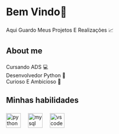 <h1 align="left">Bem Vindo👋</h1>

###

<p align="left">Aqui Guardo Meus Projetos E Realizações 📈</p>

###

<h2 align="left">About me</h2>

###

<p align="left">Cursando ADS 💻<br>Desenvolvedor Python 🐍<br>Curioso E Ambicioso 🔎</p>

###

<h2 align="left">Minhas habilidades</h2>

###

<div align="left">
  <img src="https://cdn.jsdelivr.net/gh/devicons/devicon/icons/python/python-original.svg" height="40" alt="python logo"  />
  <img width="12" />
  <img src="https://cdn.jsdelivr.net/gh/devicons/devicon/icons/mysql/mysql-original.svg" height="40" alt="mysql logo"  />
  <img width="12" />
  <img src="https://cdn.jsdelivr.net/gh/devicons/devicon/icons/vscode/vscode-original.svg" height="40" alt="vscode logo"  />
</div>

###
